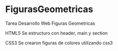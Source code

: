 # FigurasGeometricas
Tarea Desarrollo Web Figuras Geometricas

HTML5
Se estructuro con header, main y section 

CSS3
Se crearon figuras de colores utilizando css3
